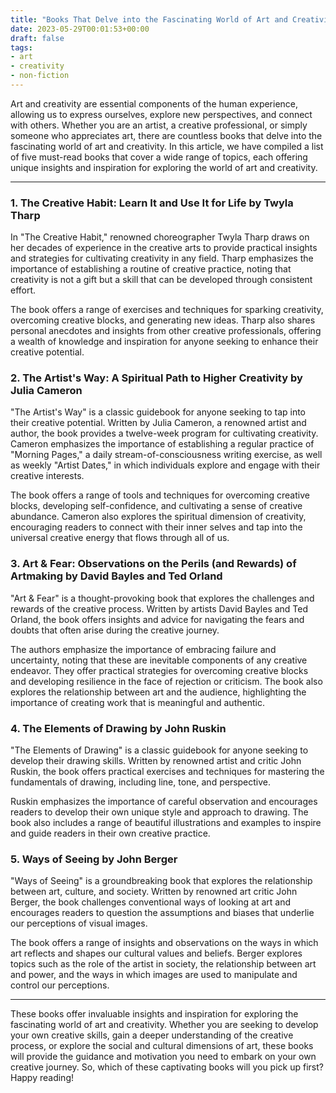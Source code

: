```yaml
---
title: "Books That Delve into the Fascinating World of Art and Creativity"
date: 2023-05-29T00:01:53+00:00
draft: false
tags:
- art
- creativity
- non-fiction
---
```


Art and creativity are essential components of the human experience, allowing us to express ourselves, explore new perspectives, and connect with others. Whether you are an artist, a creative professional, or simply someone who appreciates art, there are countless books that delve into the fascinating world of art and creativity. In this article, we have compiled a list of five must-read books that cover a wide range of topics, each offering unique insights and inspiration for exploring the world of art and creativity.

---

### 1. The Creative Habit: Learn It and Use It for Life by Twyla Tharp

In "The Creative Habit," renowned choreographer Twyla Tharp draws on her decades of experience in the creative arts to provide practical insights and strategies for cultivating creativity in any field. Tharp emphasizes the importance of establishing a routine of creative practice, noting that creativity is not a gift but a skill that can be developed through consistent effort.

The book offers a range of exercises and techniques for sparking creativity, overcoming creative blocks, and generating new ideas. Tharp also shares personal anecdotes and insights from other creative professionals, offering a wealth of knowledge and inspiration for anyone seeking to enhance their creative potential.

### 2. The Artist's Way: A Spiritual Path to Higher Creativity by Julia Cameron

"The Artist's Way" is a classic guidebook for anyone seeking to tap into their creative potential. Written by Julia Cameron, a renowned artist and author, the book provides a twelve-week program for cultivating creativity. Cameron emphasizes the importance of establishing a regular practice of "Morning Pages," a daily stream-of-consciousness writing exercise, as well as weekly "Artist Dates," in which individuals explore and engage with their creative interests.

The book offers a range of tools and techniques for overcoming creative blocks, developing self-confidence, and cultivating a sense of creative abundance. Cameron also explores the spiritual dimension of creativity, encouraging readers to connect with their inner selves and tap into the universal creative energy that flows through all of us.

### 3. Art & Fear: Observations on the Perils (and Rewards) of Artmaking by David Bayles and Ted Orland

"Art & Fear" is a thought-provoking book that explores the challenges and rewards of the creative process. Written by artists David Bayles and Ted Orland, the book offers insights and advice for navigating the fears and doubts that often arise during the creative journey.

The authors emphasize the importance of embracing failure and uncertainty, noting that these are inevitable components of any creative endeavor. They offer practical strategies for overcoming creative blocks and developing resilience in the face of rejection or criticism. The book also explores the relationship between art and the audience, highlighting the importance of creating work that is meaningful and authentic.

### 4. The Elements of Drawing by John Ruskin

"The Elements of Drawing" is a classic guidebook for anyone seeking to develop their drawing skills. Written by renowned artist and critic John Ruskin, the book offers practical exercises and techniques for mastering the fundamentals of drawing, including line, tone, and perspective.

Ruskin emphasizes the importance of careful observation and encourages readers to develop their own unique style and approach to drawing. The book also includes a range of beautiful illustrations and examples to inspire and guide readers in their own creative practice.

### 5. Ways of Seeing by John Berger

"Ways of Seeing" is a groundbreaking book that explores the relationship between art, culture, and society. Written by renowned art critic John Berger, the book challenges conventional ways of looking at art and encourages readers to question the assumptions and biases that underlie our perceptions of visual images.

The book offers a range of insights and observations on the ways in which art reflects and shapes our cultural values and beliefs. Berger explores topics such as the role of the artist in society, the relationship between art and power, and the ways in which images are used to manipulate and control our perceptions.

---

These books offer invaluable insights and inspiration for exploring the fascinating world of art and creativity. Whether you are seeking to develop your own creative skills, gain a deeper understanding of the creative process, or explore the social and cultural dimensions of art, these books will provide the guidance and motivation you need to embark on your own creative journey. So, which of these captivating books will you pick up first? Happy reading!